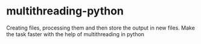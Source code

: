 # multithreading-python
Creating files, processing them and then store the output in new files. Make the task faster with the help of multithreading in python
